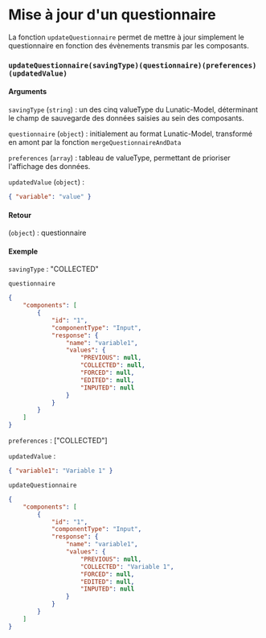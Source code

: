 # Mise à jour d'un questionnaire

La fonction `updateQuestionnaire` permet de mettre à jour simplement le questionnaire en fonction des évènements transmis par les composants.

### `updateQuestionnaire(savingType)(questionnaire)(preferences)(updatedValue)`

#### Arguments

`savingType` (`string`) : un des cinq valueType du Lunatic-Model, déterminant le champ de sauvegarde des données saisies au sein des composants.

`questionnaire` (`object`) : initialement au format Lunatic-Model, transformé en amont par la fonction `mergeQuestionnaireAndData`

`preferences` (`array`) : tableau de valueType, permettant de prioriser l'affichage des données.

`updatedValue` (`object`) :

```json
{ "variable": "value" }
```

#### Retour

(`object`) : questionnaire

#### Exemple

`savingType` : "COLLECTED"

`questionnaire`

```json
{
	"components": [
		{
			"id": "1",
			"componentType": "Input",
			"response": {
				"name": "variable1",
				"values": {
					"PREVIOUS": null,
					"COLLECTED": null,
					"FORCED": null,
					"EDITED": null,
					"INPUTED": null
				}
			}
		}
	]
}
```

`preferences` : ["COLLECTED"]

`updatedValue` :

```json
{ "variable1": "Variable 1" }
```

`updateQuestionnaire`

```json
{
	"components": [
		{
			"id": "1",
			"componentType": "Input",
			"response": {
				"name": "variable1",
				"values": {
					"PREVIOUS": null,
					"COLLECTED": "Variable 1",
					"FORCED": null,
					"EDITED": null,
					"INPUTED": null
				}
			}
		}
	]
}
```
